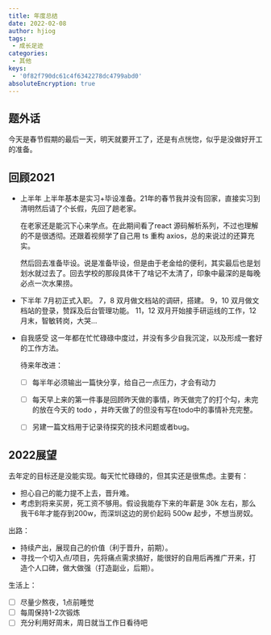 ```yaml
---
title: 年度总结
date: 2022-02-08
author: hjiog
tags:
 - 成长足迹
categories:
 - 其他
keys:
 - '0f82f790dc61c4f6342278dc4799abd0'
absoluteEncryption: true
---
```


## 题外话
今天是春节假期的最后一天，明天就要开工了，还是有点恍惚，似乎是没做好开工的准备。

## 回顾2021

- 上半年
  上半年基本是实习+毕设准备。21年的春节我并没有回家，直接实习到清明然后请了个长假，先回了趟老家。

  在老家还是能沉下心来学点。在此期间看了react 源码解析系列，不过也理解的不是很透彻。还跟着视频学了自己用 ts 重构 axios，总的来说过的还算充实。
  
  然后回去准备毕设。说是准备毕设，但是由于老金给的便利，其实最后也是划划水就过去了。回去学校的那段具体干了啥记不太清了，印象中最深的是每晚必点一次水果捞。

- 下半年
  7月初正式入职。
  7，8 双月做文档站的调研，搭建。
  9，10 双月做文档站的登录，赞踩及后台管理功能。
  11，12 双月开始接手研运线的工作，12月末，智敏转岗，大哭...

- 自我感受
  这一年都在忙忙碌碌中度过，并没有多少自我沉淀，以及形成一套好的工作方法。
  
  待来年改进：
  - [ ] 每半年必须输出一篇快分享，给自己一点压力，才会有动力
  - [ ] 每天早上来的第一件事是回顾昨天做的事情，昨天做完了的打个勾，未完的放在今天的 todo ，并昨天做了的但没有写在todo中的事情补充完整。
  - [ ] 另建一篇文档用于记录待探究的技术问题或者bug。
  

## 2022展望

去年定的目标还是没能实现。每天忙忙碌碌的，但其实还是很焦虑。主要有：
- 担心自己的能力提不上去，晋升难。
- 考虑到将来买房，死工资不够用。假设我能存下来的年薪是 30k  左右，那么我干6年才能存到200w，而深圳这边的房价起码 500w 起步，不想当房奴。 

出路：
- 持续产出，展现自己的价值（利于晋升，前期）。
- 寻找一个切入点/项目，先将痛点需求搞好，能很好的自用后再推广开来，打造个人口碑，做大做强（打造副业，后期）。

生活上：
- [ ]  尽量少熬夜，1点前睡觉
- [ ] 每周保持1-2次锻炼
- [ ] 充分利用好周末，周日就当工作日看待吧